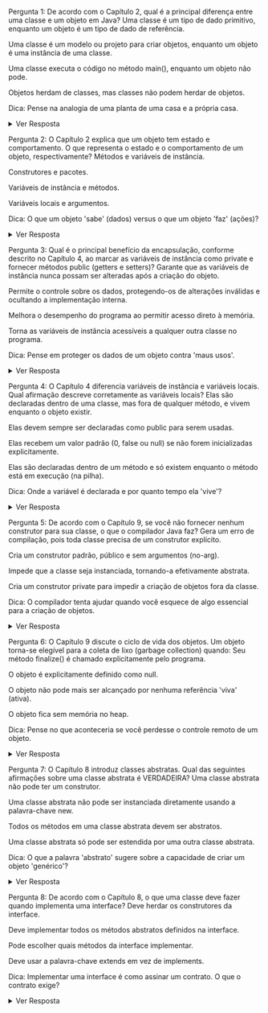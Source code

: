 Pergunta 1: De acordo com o Capítulo 2, qual é a principal diferença entre uma classe e um objeto em Java?
Uma classe é um tipo de dado primitivo, enquanto um objeto é um tipo de dado de referência.

Uma classe é um modelo ou projeto para criar objetos, enquanto um objeto é uma instância de uma classe.

Uma classe executa o código no método main(), enquanto um objeto não pode.

Objetos herdam de classes, mas classes não podem herdar de objetos.

Dica: Pense na analogia de uma planta de uma casa e a própria casa.

<details>
<summary>Ver Resposta</summary>
<strong>Resposta Correta:</strong> 2. Uma classe é um modelo ou projeto para criar objetos, enquanto um objeto é uma instância de uma classe. 





<strong>Justificativa:</strong> Esta é a definição fundamental. A classe é o projeto , e os objetos são as instâncias reais criadas a partir desse projeto. 



</details>

Pergunta 2: O Capítulo 2 explica que um objeto tem estado e comportamento. O que representa o estado e o comportamento de um objeto, respectivamente?
Métodos e variáveis de instância.

Construtores e pacotes.

Variáveis de instância e métodos.

Variáveis locais e argumentos.

Dica: O que um objeto 'sabe' (dados) versus o que um objeto 'faz' (ações)?

<details>
<summary>Ver Resposta</summary>
<strong>Resposta Correta:</strong> 3. Variáveis de instância e métodos. 




<strong>Justificativa:</strong> As variáveis de instância contêm os dados que definem o estado de um objeto , e os métodos definem as ações que ele pode realizar, ou seja, seu comportamento. 






</details>

Pergunta 3: Qual é o principal benefício da encapsulação, conforme descrito no Capítulo 4, ao marcar as variáveis de instância como private e fornecer métodos public (getters e setters)?
Garante que as variáveis de instância nunca possam ser alteradas após a criação do objeto.

Permite o controle sobre os dados, protegendo-os de alterações inválidas e ocultando a implementação interna.

Melhora o desempenho do programa ao permitir acesso direto à memória.

Torna as variáveis de instância acessíveis a qualquer outra classe no programa.

Dica: Pense em proteger os dados de um objeto contra 'maus usos'.

<details>
<summary>Ver Resposta</summary>
<strong>Resposta Correta:</strong> 2. Permite o controle sobre os dados, protegendo-os de alterações inválidas e ocultando a implementação interna. 



<strong>Justificativa:</strong> A encapsulação protege os dados , permitindo que a classe valide os valores através dos setters e mude sua implementação interna sem quebrar o código externo. 




</details>

Pergunta 4: O Capítulo 4 diferencia variáveis de instância e variáveis locais. Qual afirmação descreve corretamente as variáveis locais?
Elas são declaradas dentro de uma classe, mas fora de qualquer método, e vivem enquanto o objeto existir.

Elas devem sempre ser declaradas como public para serem usadas.

Elas recebem um valor padrão (0, false ou null) se não forem inicializadas explicitamente.

Elas são declaradas dentro de um método e só existem enquanto o método está em execução (na pilha).

Dica: Onde a variável é declarada e por quanto tempo ela 'vive'?

<details>
<summary>Ver Resposta</summary>
<strong>Resposta Correta:</strong> 4. Elas são declaradas dentro de um método e só existem enquanto o método está em execução (na pilha). 


<strong>Justificativa:</strong> Variáveis locais são temporárias e seu escopo e tempo de vida estão confinados ao método em que são declaradas. 


</details>

Pergunta 5: De acordo com o Capítulo 9, se você não fornecer nenhum construtor para sua classe, o que o compilador Java faz?
Gera um erro de compilação, pois toda classe precisa de um construtor explícito.

Cria um construtor padrão, público e sem argumentos (no-arg).

Impede que a classe seja instanciada, tornando-a efetivamente abstrata.

Cria um construtor private para impedir a criação de objetos fora da classe.

Dica: O compilador tenta ajudar quando você esquece de algo essencial para a criação de objetos.

<details>
<summary>Ver Resposta</summary>
<strong>Resposta Correta:</strong> 2. Cria um construtor padrão, público e sem argumentos (

no-arg). 



<strong>Justificativa:</strong> Se nenhum construtor for definido, o compilador fornece um construtor padrão público e sem argumentos para garantir que a classe possa ser instanciada. 



</details>

Pergunta 6: O Capítulo 9 discute o ciclo de vida dos objetos. Um objeto torna-se elegível para a coleta de lixo (garbage collection) quando:
Seu método finalize() é chamado explicitamente pelo programa.

O objeto é explicitamente definido como null.

O objeto não pode mais ser alcançado por nenhuma referência 'viva' (ativa).

O objeto fica sem memória no heap.

Dica: Pense no que aconteceria se você perdesse o controle remoto de um objeto.

<details>
<summary>Ver Resposta</summary>
<strong>Resposta Correta:</strong> 3. O objeto não pode mais ser alcançado por nenhuma referência 'viva' (ativa). 





<strong>Justificativa:</strong> A elegibilidade para a coleta de lixo é determinada pela alcançabilidade. Se um objeto não pode ser acessado a partir de nenhuma parte do programa em execução, ele pode ser coletado. 



</details>

Pergunta 7: O Capítulo 8 introduz classes abstratas. Qual das seguintes afirmações sobre uma classe abstrata é VERDADEIRA?
Uma classe abstrata não pode ter um construtor.

Uma classe abstrata não pode ser instanciada diretamente usando a palavra-chave new.

Todos os métodos em uma classe abstrata devem ser abstratos.

Uma classe abstrata só pode ser estendida por uma outra classe abstrata.

Dica: O que a palavra 'abstrato' sugere sobre a capacidade de criar um objeto 'genérico'?

<details>
<summary>Ver Resposta</summary>
<strong>Resposta Correta:</strong> 2. Uma classe abstrata não pode ser instanciada diretamente usando a palavra-chave 

new. 




<strong>Justificativa:</strong> Marcar uma classe como 

abstract impede que qualquer código crie uma instância dela diretamente.  Você só pode instanciar suas subclasses concretas.


</details>

Pergunta 8: De acordo com o Capítulo 8, o que uma classe deve fazer quando implementa uma interface?
Deve herdar os construtores da interface.

Deve implementar todos os métodos abstratos definidos na interface.

Pode escolher quais métodos da interface implementar.

Deve usar a palavra-chave extends em vez de implements.

Dica: Implementar uma interface é como assinar um contrato. O que o contrato exige?

<details>
<summary>Ver Resposta</summary>
<strong>Resposta Correta:</strong> 2. Deve implementar todos os métodos abstratos definidos na interface. 



<strong>Justificativa:</strong> Uma classe que implementa uma interface assina um contrato para fornecer uma implementação (um corpo de método) para todos os métodos abstratos declarados nessa interface. 


</details>
